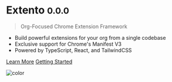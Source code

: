 <!-- _coverpage.md -->

# Extento <small>0.0.0</small>

> Org-Focused Chrome Extension Framework

- Build powerful extensions for your org from a single codebase
- Exclusive support for Chrome's Manifest V3
- Powered by TypeScript, React, and TailwindCSS

[Learn More](learn/overview.md)
[Getting Started](docs/quickstart.md)

<!-- background color -->

![color](#EFF5F5)